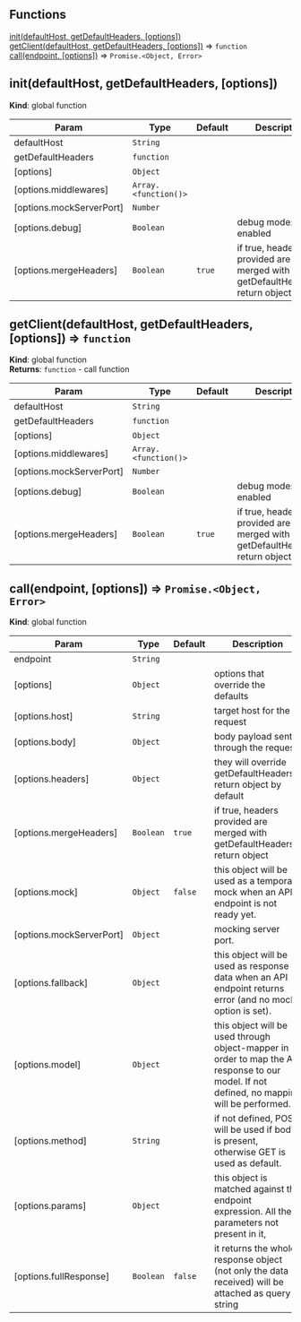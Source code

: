 ## Functions

<dl>
<dt><a href="#init">init(defaultHost, getDefaultHeaders, [options])</a></dt>
<dd></dd>
<dt><a href="#getClient">getClient(defaultHost, getDefaultHeaders, [options])</a> ⇒ <code>function</code></dt>
<dd></dd>
<dt><a href="#call">call(endpoint, [options])</a> ⇒ <code>Promise.&lt;Object, Error&gt;</code></dt>
<dd></dd>
</dl>

<a name="init"></a>

## init(defaultHost, getDefaultHeaders, [options])
**Kind**: global function  

| Param | Type | Default | Description |
| --- | --- | --- | --- |
| defaultHost | <code>String</code> |  |  |
| getDefaultHeaders | <code>function</code> |  |  |
| [options] | <code>Object</code> |  |  |
| [options.middlewares] | <code>Array.&lt;function()&gt;</code> |  |  |
| [options.mockServerPort] | <code>Number</code> |  |  |
| [options.debug] | <code>Boolean</code> |  | debug mode: log enabled |
| [options.mergeHeaders] | <code>Boolean</code> | <code>true</code> | if true, headers provided are merged with getDefaultHeaders() return object |

<a name="getClient"></a>

## getClient(defaultHost, getDefaultHeaders, [options]) ⇒ <code>function</code>
**Kind**: global function  
**Returns**: <code>function</code> - call function  

| Param | Type | Default | Description |
| --- | --- | --- | --- |
| defaultHost | <code>String</code> |  |  |
| getDefaultHeaders | <code>function</code> |  |  |
| [options] | <code>Object</code> |  |  |
| [options.middlewares] | <code>Array.&lt;function()&gt;</code> |  |  |
| [options.mockServerPort] | <code>Number</code> |  |  |
| [options.debug] | <code>Boolean</code> |  | debug mode: log enabled |
| [options.mergeHeaders] | <code>Boolean</code> | <code>true</code> | if true, headers provided are merged with getDefaultHeaders() return object |

<a name="call"></a>

## call(endpoint, [options]) ⇒ <code>Promise.&lt;Object, Error&gt;</code>
**Kind**: global function  

| Param | Type | Default | Description |
| --- | --- | --- | --- |
| endpoint | <code>String</code> |  |  |
| [options] | <code>Object</code> |  | options that override the defaults |
| [options.host] | <code>String</code> |  | target host for the request |
| [options.body] | <code>Object</code> |  | body payload sent through the request |
| [options.headers] | <code>Object</code> |  | they will override getDefaultHeaders() return object by default |
| [options.mergeHeaders] | <code>Boolean</code> | <code>true</code> | if true, headers provided are merged with getDefaultHeaders() return object |
| [options.mock] | <code>Object</code> | <code>false</code> | this object will be used as a temporary mock when an API endpoint is not ready yet. |
| [options.mockServerPort] | <code>Object</code> |  | mocking server port. |
| [options.fallback] | <code>Object</code> |  | this object will be used as response data when an API endpoint returns error (and no mock option is set). |
| [options.model] | <code>Object</code> |  | this object will be used through object-mapper in order to map the API response to our model. If not defined, no mapping will be performed. |
| [options.method] | <code>String</code> |  | if not defined, POST will be used if body is present, otherwise GET is used as default. |
| [options.params] | <code>Object</code> |  | this object is matched against the endpoint expression. All the parameters not present in it, |
| [options.fullResponse] | <code>Boolean</code> | <code>false</code> | it returns the whole response object (not only the data received) will be attached as query string |

